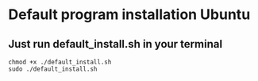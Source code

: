 # Default program installation Ubuntu

## Just run default_install.sh in your terminal

```shell
chmod +x ./default_install.sh
sudo ./default_install.sh
```
